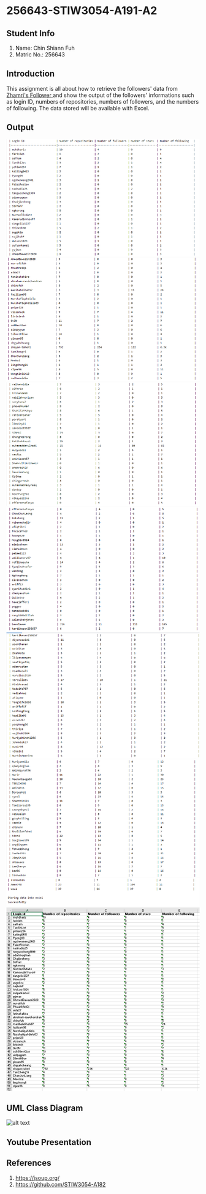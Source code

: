# 256643-STIW3054-A191-A2
## Student Info
1. Name: Chin Shiann Fuh
2. Matric No.: 256643

## Introduction
This assignment is all about how to retrieve the followers' data from <a href="https://github.com/zhamri?tab=followers" target="_blank">Zhamri's Follower </a>and show the output of the followers' informations such as login ID, numbers of repositories, numbers of followers, and the numbers of following. The data stored will be available with Excel.

## Output
![alt text](https://github.com/chinsfuh/256643-STIW3054-A191-A2/blob/master/asg2rt/Capture1.PNG)
![alt text](https://github.com/chinsfuh/256643-STIW3054-A191-A2/blob/master/asg2rt/Capture2.PNG)
![alt text](https://github.com/chinsfuh/256643-STIW3054-A191-A2/blob/master/asg2rt/Capture3.PNG)
![alt text](https://github.com/chinsfuh/256643-STIW3054-A191-A2/blob/master/asg2rt/Capture4.PNG)
![alt text](https://github.com/chinsfuh/256643-STIW3054-A191-A2/blob/master/asg2rt/Capture5.PNG)
![alt text](https://github.com/chinsfuh/256643-STIW3054-A191-A2/blob/master/asg2rt/Capture6.PNG)
![alt text](https://github.com/chinsfuh/256643-STIW3054-A191-A2/blob/master/asg2rt/Capture7.PNG)
![alt text](https://github.com/chinsfuh/256643-STIW3054-A191-A2/blob/master/asg2rt/excel.PNG)


## UML Class Diagram
![alt text](.PNG)

## Youtube Presentation


## References
1. https://jsoup.org/
2. https://github.com/STIW3054-A182
